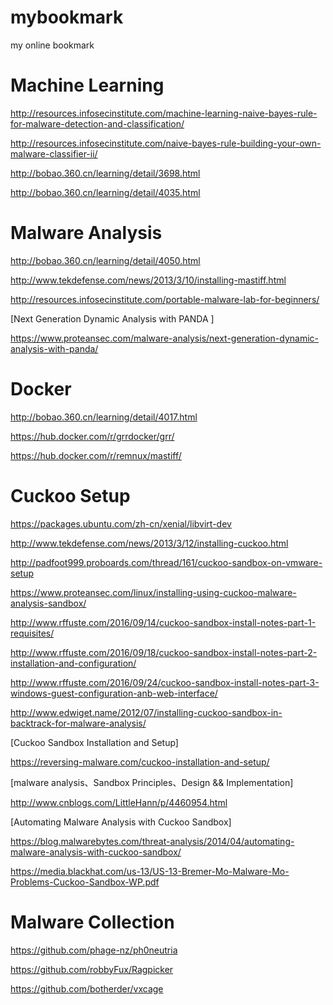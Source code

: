 # mybookmark
my online bookmark

# Machine Learning

http://resources.infosecinstitute.com/machine-learning-naive-bayes-rule-for-malware-detection-and-classification/

http://resources.infosecinstitute.com/naive-bayes-rule-building-your-own-malware-classifier-ii/

http://bobao.360.cn/learning/detail/3698.html

http://bobao.360.cn/learning/detail/4035.html


# Malware Analysis
http://bobao.360.cn/learning/detail/4050.html

http://www.tekdefense.com/news/2013/3/10/installing-mastiff.html

http://resources.infosecinstitute.com/portable-malware-lab-for-beginners/

[Next Generation Dynamic Analysis with PANDA ]

https://www.proteansec.com/malware-analysis/next-generation-dynamic-analysis-with-panda/


# Docker
http://bobao.360.cn/learning/detail/4017.html

https://hub.docker.com/r/grrdocker/grr/

https://hub.docker.com/r/remnux/mastiff/


# Cuckoo Setup
https://packages.ubuntu.com/zh-cn/xenial/libvirt-dev

http://www.tekdefense.com/news/2013/3/12/installing-cuckoo.html

http://padfoot999.proboards.com/thread/161/cuckoo-sandbox-on-vmware-setup

https://www.proteansec.com/linux/installing-using-cuckoo-malware-analysis-sandbox/

http://www.rffuste.com/2016/09/14/cuckoo-sandbox-install-notes-part-1-requisites/

http://www.rffuste.com/2016/09/18/cuckoo-sandbox-install-notes-part-2-installation-and-configuration/

http://www.rffuste.com/2016/09/24/cuckoo-sandbox-install-notes-part-3-windows-guest-configuration-anb-web-interface/

http://www.edwiget.name/2012/07/installing-cuckoo-sandbox-in-backtrack-for-malware-analysis/

[Cuckoo Sandbox Installation and Setup]

https://reversing-malware.com/cuckoo-installation-and-setup/

[malware analysis、Sandbox Principles、Design && Implementation]

http://www.cnblogs.com/LittleHann/p/4460954.html

[Automating Malware Analysis with Cuckoo Sandbox]

https://blog.malwarebytes.com/threat-analysis/2014/04/automating-malware-analysis-with-cuckoo-sandbox/

https://media.blackhat.com/us-13/US-13-Bremer-Mo-Malware-Mo-Problems-Cuckoo-Sandbox-WP.pdf

# Malware Collection
https://github.com/phage-nz/ph0neutria

https://github.com/robbyFux/Ragpicker

https://github.com/botherder/vxcage
